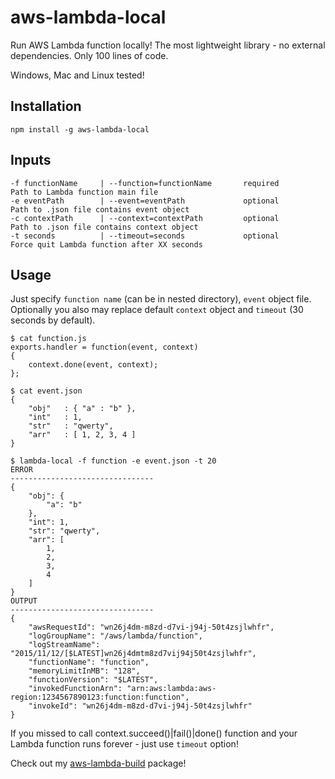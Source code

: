 # aws-lambda-local
Run AWS Lambda function locally! The most lightweight library - no external dependencies. Only 100 lines of code.

Windows, Mac and Linux tested!

## Installation
`npm install -g aws-lambda-local`

## Inputs
```
-f functionName     | --function=functionName       required       Path to Lambda function main file
-e eventPath        | --event=eventPath             optional       Path to .json file contains event object
-c contextPath      | --context=contextPath         optional       Path to .json file contains context object
-t seconds          | --timeout=seconds             optional       Force quit Lambda function after XX seconds
```

## Usage
Just specify `function name` (can be in nested directory), `event` object file.
Optionally you also may replace default `context` object and `timeout` (30 seconds by default).
```
$ cat function.js
exports.handler = function(event, context)
{
    context.done(event, context);
};

$ cat event.json
{
    "obj"   : { "a" : "b" },
    "int"   : 1,
    "str"   : "qwerty",
    "arr"   : [ 1, 2, 3, 4 ]
}

$ lambda-local -f function -e event.json -t 20
ERROR
--------------------------------
{
    "obj": {
        "a": "b"
    },
    "int": 1,
    "str": "qwerty",
    "arr": [
        1,
        2,
        3,
        4
    ]
}
OUTPUT
--------------------------------
{
    "awsRequestId": "wn26j4dm-m8zd-d7vi-j94j-50t4zsjlwhfr",
    "logGroupName": "/aws/lambda/function",
    "logStreamName": "2015/11/12/[$LATEST]wn26j4dmtm8zd7vij94j50t4zsjlwhfr",
    "functionName": "function",
    "memoryLimitInMB": "128",
    "functionVersion": "$LATEST",
    "invokedFunctionArn": "arn:aws:lambda:aws-region:1234567890123:function:function",
    "invokeId": "wn26j4dm-m8zd-d7vi-j94j-50t4zsjlwhfr"
}
```

If you missed to call context.succeed()|fail()|done() function and your Lambda function runs forever - just use `timeout` option!

Check out my [aws-lambda-build](https://www.npmjs.com/package/aws-lambda-build "https://github.com/Max-Kolodezniy/aws-lambda-build") package!
